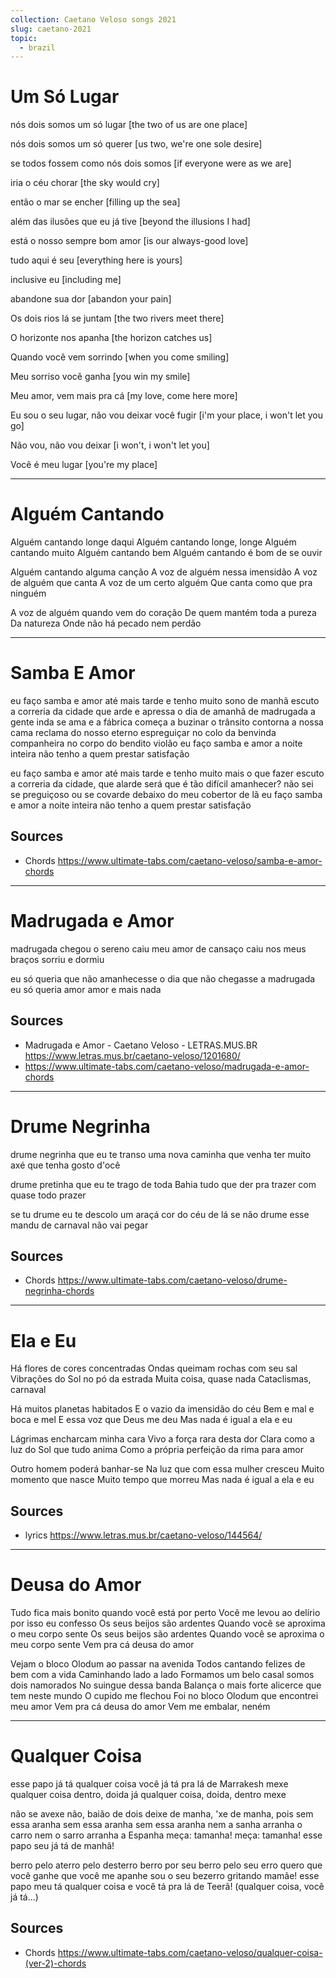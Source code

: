 ```yaml
---
collection: Caetano Veloso songs 2021
slug: caetano-2021
topic:
  - brazil
---
```


# Um Só Lugar

nós dois somos um só lugar
[the two of us are one place]

nós dois somos um só querer
[us two, we're one sole desire]

se todos fossem como nós dois somos
[if everyone were as we are]

iria o céu chorar
[the sky would cry]

então o mar se encher
[filling up the sea]

além das ilusões que eu já tive
[beyond the illusions I had]

está o nosso sempre bom amor
[is our always-good love]

tudo aqui é seu
[everything here is yours]

inclusive eu
[including me]

abandone sua dor
[abandon your pain]



Os dois rios lá se juntam
[the two rivers meet there]

O horizonte nos apanha
[the horizon catches us]

Quando você vem sorrindo
[when you come smiling]

Meu sorriso você ganha
[you win my smile]


Meu amor, vem mais pra cá
[my love, come here more]

Eu sou o seu lugar, não vou deixar você fugir
[i'm your place, i won't let you go]

Não vou, não vou deixar
[i won't, i won't let you]

Você é meu lugar
[you're my place]

---

# Alguém Cantando

Alguém cantando longe daqui
Alguém cantando longe, longe
Alguém cantando muito
Alguém cantando bem
Alguém cantando é bom de se ouvir

Alguém cantando alguma canção
A voz de alguém nessa imensidão
A voz de alguém que canta
A voz de um certo alguém
Que canta como que pra ninguém

A voz de alguém quando vem do coração
De quem mantém toda a pureza
Da natureza
Onde não há pecado nem perdão

---

# Samba E Amor

eu faço samba e amor até mais tarde
e tenho muito sono de manhã
escuto a correria da cidade
que arde e apressa o dia de amanhã
de madrugada a gente inda se ama
e a fábrica começa a buzinar
o trânsito contorna a nossa cama
reclama do nosso eterno espreguiçar
no colo da benvinda companheira
no corpo do bendito violão
eu faço samba e amor a noite inteira
não tenho a quem prestar satisfação

eu faço samba e amor até mais tarde
e tenho muito mais o que fazer
escuto a correria da cidade, que alarde
será que é tão difícil amanhecer?
não sei se preguiçoso ou se covarde
debaixo do meu cobertor de lã
eu faço samba e amor a noite inteira
não tenho a quem prestar satisfação

## Sources
- Chords https://www.ultimate-tabs.com/caetano-veloso/samba-e-amor-chords

---

# Madrugada e Amor

madrugada chegou
o sereno caiu
meu amor de cansaço
caiu nos meus braços
sorriu e dormiu

eu só queria
que não amanhecesse o dia
que não chegasse a madrugada
eu só queria amor
amor e mais nada

## Sources
- Madrugada e Amor - Caetano Veloso - LETRAS.MUS.BR https://www.letras.mus.br/caetano-veloso/1201680/
- https://www.ultimate-tabs.com/caetano-veloso/madrugada-e-amor-chords

---

# Drume Negrinha

drume negrinha
que eu te transo uma nova caminha
que venha ter muito axé
que tenha gosto d'ocê

drume pretinha
que eu te trago de toda Bahia
tudo que der pra trazer
com quase todo prazer

se tu drume eu te descolo um araçá
cor do céu de lá
se não drume esse mandu de carnaval
não vai pegar 

## Sources
- Chords https://www.ultimate-tabs.com/caetano-veloso/drume-negrinha-chords

---

# Ela e Eu

Há flores de cores concentradas
Ondas queimam rochas com seu sal
Vibrações do Sol no pó da estrada
Muita coisa, quase nada
Cataclismas, carnaval

Há muitos planetas habitados
E o vazio da imensidão do céu
Bem e mal e boca e mel
E essa voz que Deus me deu
Mas nada é igual a ela e eu

Lágrimas encharcam minha cara
Vivo a força rara desta dor
Clara como a luz do Sol que tudo anima
Como a própria perfeição da rima para amor

Outro homem poderá banhar-se
Na luz que com essa mulher cresceu
Muito momento que nasce
Muito tempo que morreu
Mas nada é igual a ela e eu

## Sources
- lyrics https://www.letras.mus.br/caetano-veloso/144564/

---

# Deusa do Amor

Tudo fica mais bonito quando você está por perto
Você me levou ao delírio por isso eu confesso
Os seus beijos são ardentes
Quando você se aproxima o meu corpo sente
Os seus beijos são ardentes
Quando você se aproxima o meu corpo sente
Vem pra cá deusa do amor

Vejam o bloco Olodum ao passar na avenida
Todos cantando felizes de bem com a vida
Caminhando lado a lado
Formamos um belo casal somos dois namorados
No suingue dessa banda
Balança o mais forte alicerce que tem neste mundo
O cupido me flechou
Foi no bloco Olodum que encontrei meu amor
Vem pra cá deusa do amor
Vem me embalar, neném

---

# Qualquer Coisa

esse papo já tá qualquer coisa
você já tá pra lá de Marrakesh
mexe qualquer coisa dentro, doida
já qualquer coisa, doida, dentro mexe

não se avexe não, baião de dois
deixe de manha, 'xe de manha, pois
sem essa aranha
sem essa aranha
sem essa aranha
nem a sanha arranha o carro
nem o sarro arranha a Espanha
meça: tamanha!
meça: tamanha!
esse papo seu já tá de manhã!

berro pelo aterro
pelo desterro
berro por seu berro
pelo seu erro
quero que você ganhe
que você me apanhe
sou o seu bezerro gritando mamãe!
esse papo meu tá qualquer coisa
e você tá pra lá de Teerã!
(qualquer coisa, você já tá…)

## Sources
- Chords https://www.ultimate-tabs.com/caetano-veloso/qualquer-coisa-(ver-2)-chords

